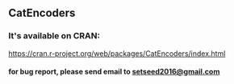 ## CatEncoders

### It's available on CRAN:
https://cran.r-project.org/web/packages/CatEncoders/index.html

#### for bug report, please send email to setseed2016@gmail.com
